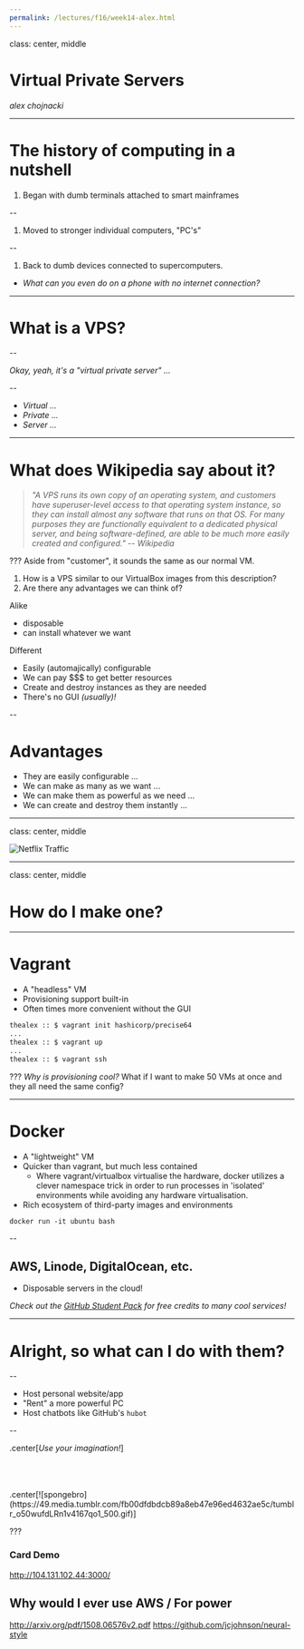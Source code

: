 ```yaml
---
permalink: /lectures/f16/week14-alex.html
---
```




class: center, middle

# Virtual Private Servers
_alex chojnacki_

---

# The history of computing in a nutshell

1. Began with dumb terminals attached to smart mainframes

--

1. Moved to stronger individual computers, "PC's"

--

1. Back to dumb devices connected to supercomputers.
  * _What can you even do on
   a phone with no internet connection?_  


---

# What is a VPS?

--

_Okay, yeah, it's a "virtual private server" ..._

--

* _Virtual ..._
* _Private ..._
* _Server ..._

---

# What does Wikipedia say about it?

> _"A VPS runs its own copy of an operating system, and customers have superuser-level access to that operating system instance, so they can install almost any software that runs on that OS. For many purposes they are functionally equivalent to a dedicated physical server, and being software-defined, are able to be much more easily created and configured." -- Wikipedia_




???
Aside from "customer", it sounds the same as our normal VM.

1. How is a VPS similar to our VirtualBox images from this description?
1. Are there any advantages we can think of?

Alike
- disposable
- can install whatever we want

Different
- Easily (automajically) configurable
- We can pay $$$ to get better resources
- Create and destroy instances as they are needed
- There's no GUI _(usually)!_

--

# Advantages
* They are easily configurable ...
* We can make as many as we want ...
* We can make them as powerful as we need ...
* We can create and destroy them instantly ...

---
class: center, middle

![Netflix Traffic](http://www.internetphenomena.com/wp-content/uploads/2010/10/Netflix-Time-of-Day.png)

---
class: center, middle

# How do I make one?

---

# Vagrant

* A "headless" VM
* Provisioning support built-in
* Often times more convenient without the GUI

```bash
thealex :: $ vagrant init hashicorp/precise64
...
thealex :: $ vagrant up
...
thealex :: $ vagrant ssh
```

???
_Why is provisioning cool?_
What if I want to make 50 VMs at once and they all need the same config?

---

# Docker

* A "lightweight" VM
* Quicker than vagrant, but much less contained
    - Where vagrant/virtualbox virtualise the hardware, docker utilizes a clever namespace trick in order to run processes in 'isolated' environments while avoiding any hardware virtualisation.
* Rich ecosystem of third-party images and environments

```
docker run -it ubuntu bash
```

--

## AWS, Linode, DigitalOcean, etc.

* Disposable servers in the cloud!

_Check out the [GitHub Student Pack](https://education.github.com/pack) for free credits to many cool services!_

---


# Alright, so what can I do with them?

--

* Host personal website/app
* "Rent" a more powerful PC
* Host chatbots like GitHub's `hubot`

--

.center[_Use your imagination!_]

<br/>
<br/>
<br/>
.center[![spongebro](https://49.media.tumblr.com/fb00dfdbdcb89a8eb47e96ed4632ae5c/tumblr_o50wufdLRn1v4167qo1_500.gif)]

???

### Card Demo
http://104.131.102.44:3000/

## Why would I ever use AWS / For power
http://arxiv.org/pdf/1508.06576v2.pdf
https://github.com/jcjohnson/neural-style
